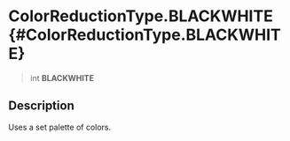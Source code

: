 ColorReductionType.BLACKWHITE {#ColorReductionType.BLACKWHITE}
=============================

> int **BLACKWHITE**

Description
-----------

Uses a set palette of colors.
